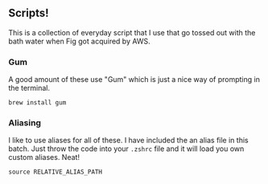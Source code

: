 ## Scripts!

This is a collection of everyday script that I use that go tossed out with the bath water when Fig got acquired by AWS. 

### Gum 
A good amount of these use "Gum" which is just a nice way of prompting in the terminal. 
```
brew install gum
```

### Aliasing
I like to use aliases for all of these. I have included the an alias file in this batch. Just throw the code into your `.zshrc` file and it will load you own custom aliases. Neat!
```
source RELATIVE_ALIAS_PATH
```
